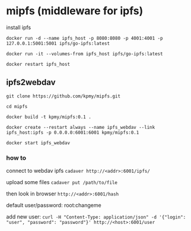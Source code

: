 # mipfs (middleware for ipfs)

install ipfs

`docker run -d --name ipfs_host -p 8080:8080 -p 4001:4001 -p 127.0.0.1:5001:5001 ipfs/go-ipfs:latest`

`docker run -it --volumes-from ipfs_host ipfs/go-ipfs:latest`

`docker restart ipfs_host`

## ipfs2webdav

`git clone https://github.com/kpmy/mipfs.git`

`cd mipfs`

`docker build -t kpmy/mipfs:0.1 .`

`docker create --restart always --name ipfs_webdav --link ipfs_host:ipfs -p 0.0.0.0:6001:6001 kpmy/mipfs:0.1`

`docker start ipfs_webdav`

### how to

connect to webdav ipfs `cadaver http://<addr>:6001/ipfs/` 

upload some files `cadaver put /path/to/file`

then look in browser `http://<addr>:6001/hash`

default user/password: root:changeme

add new user: `curl -H "Content-Type: application/json" -d '{"login": "user", "password": "password"}' http://<host>:6001/user`

